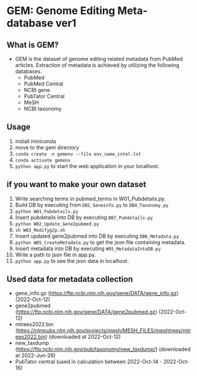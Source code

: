 # GEM: Genome Editing Meta-database ver1
## What is GEM?
- GEM is the dataset of genome editing related metadata from PubMed articles. Extraction of metadata is achieved by utilizing the following databases. 
    - PubMed
    - PubMed Central
    - NCBI gene
    - PubTator Central
    - MeSH
    - NCBI taxonomy

## Usage
1. install miniconda
2. move to the gem directory
3. `conda create -n gemenv --file env_name_intel.txt`
4. `conda activate gemenv`
5. `python app.py` to start the web application in your localhost.

## if you want to make your own dataset
1. Write searching terms in pubmed_terms in W01_Pubdetails.py.
2. Build DB by executing from `DB1_Geneinfo.py` to `DB4_Taxonomy.py`
3. `python W01_Pubdetails.py`
4. Insert pubdetails into DB by executing `DB7_Pubdetails.py`
5. `python W02_Update_Gene2pubmed.py`
6. `sh W03_Modifyg2p.sh`
7. Insert updated gene2pubmed into DB by executing `DB6_Metadata.py`
8. `python W05_CreateMetadata.py` to get the json file containing metadata.
9. Insert metadata into DB by executing `W05_MetadataIntoDB.py`
10. Write a path to json file in app.py.
11. `python app.py` to see the json data in localhost.

## Used data for metadata collection
- gene_info.gz (https://ftp.ncbi.nlm.nih.gov/gene/DATA/gene_info.gz) (2022-Oct-12)
- gene2pubmed (https://ftp.ncbi.nlm.nih.gov/gene/DATA/gene2pubmed.gz) (2022-Oct-12)
- mtrees2022.bin (https://nlmpubs.nlm.nih.gov/projects/mesh/MESH_FILES/meshtrees/mtrees2022.bin) (downloaded at 2022-Oct-12)
- new_taxdump (https://ftp.ncbi.nlm.nih.gov/pub/taxonomy/new_taxdump/) (downloaded at 2022-Jun-28)
- PubTator central (used in calculation between 2022-Oct-14 - 2022-Oct-16)